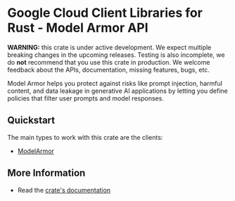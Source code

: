 # Google Cloud Client Libraries for Rust - Model Armor API

<!-- Code generated by sidekick. DO NOT EDIT. -->

**WARNING:** this crate is under active development. We expect multiple breaking
changes in the upcoming releases. Testing is also incomplete, we do **not**
recommend that you use this crate in production. We welcome feedback about the
APIs, documentation, missing features, bugs, etc.

Model Armor helps you protect against risks like prompt injection, harmful
content, and data leakage in generative AI applications by letting you
define policies that filter user prompts and model responses.

## Quickstart

The main types to work with this crate are the clients:

* [ModelArmor](https://docs.rs/google-cloud-modelarmor-v1/latest/google_cloud_modelarmor_v1/client/struct.ModelArmor.html)

## More Information

* Read the [crate's documentation](https://docs.rs/google-cloud-modelarmor-v1/latest/google-cloud-modelarmor-v1)
